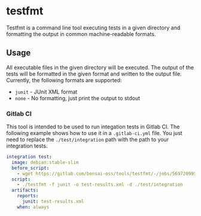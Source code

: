 # testfmt

Testfmt is a command line tool executing tests in a given directory and formatting the output in common machine-readable formats.

## Usage

All executable files in the given directory will be executed. The output of the tests will be formatted in the given format and written to the output file.
Currently, the following formats are supported:
  - `junit` - JUnit XML format
  - `none` - No formatting, just print the output to stdout

### Gitlab CI

This tool is intended to be used to run integation tests in Gitlab CI. The following example shows how to use it in a `.gitlab-ci.yml` file.
You just need to replace the `./test/integration` path with the path to your integration tests.

```yaml
integration test:
  image: debian:stable-slim
  before_script:
    - wget https://gitlab.com/bonsai-oss/tools/testfmt/-/jobs/5697209953/artifacts/raw/build/testfmt-linux-amd64 -O testfmt && chmod +x testfmt
  script:
    - ./testfmt -f junit -o test-results.xml -d ./test/integration
  artifacts:
    reports:
      junit: test-results.xml
    when: always
```